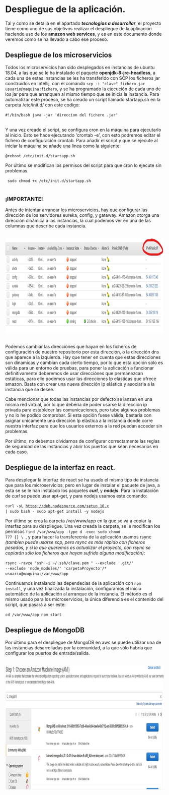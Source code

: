 # Despliegue de la aplicación.

Tal y como se detalla en el apartado ***tecnologías a desarrollar***, el proyecto tiene como uno de sus objetivos realizar el
despliegue de la aplicación haciendo uso de los **amazon web services**, y es en este documento donde veremos como se ha llevado
a cabo ese proceso.
<br>


## Despliegue de los microservicios

Todos los microservicios han sido desplegados en instancias de ubuntu 18.04, a las que se le ha instalado el paquete **openjdk-8-jre-headless**,
a cada una de estas instancias se les ha transferido con SCP los ficheros jar construidos en Intellij, con el comando
<code>scp -i "clave" fichero.jar usuario@maquina:fichero</code>, y se ha programado la ejecución de cada
uno de los jar para que arranquen al mismo tiempo que se inicia la instancia. Para automatizar este proceso, se ha creado un
script llamado startapp.sh en la carpeta /etc/init.d/ con este codigo: <br>

<code>#!/bin/bash
java -jar 'direccion del fichero .jar'
</code>

<br>
Y una vez creado el script, se configura cron en la máquina para ejecutarlo al inicio. Esto se hace ejecutando 'crontab -e',
con esto podremos editar el fichero de configuración crontab. Para añadir el script y que se ejecute al iniciar la máquina
se añade una línea como la siguiente:
<br>

<code>@reboot /etc/init.d/startapp.sh</code>

Por último se modifican los permisos del script para que cron lo ejecute sin problemas.

<code>  sudo chmod +x /etc/init.d/startapp.sh</code>
<br>
<br>

### ¡IMPORTANTE!
Antes de intentar arrancar los microservicios, hay que configurar las dirección de los servidores eureka, config, y gateway. Amazon
otorga una dirección dinámica a las instancias, la cual podemos ver en una de las columnas que describe cada instancia.

<br>
<img src="/img/awsips.jpg" height="301" width="1122" alt="AwsIps" />
<br>
<br>

Podemos cambiar las direcciónes que hayan en los ficheros de configuración de nuestro repositorio por esta dirección, o la dirección
dns que aparece a la izquierda. Hay que tener en cuenta que estas direcciones son dinamicas y cambian cada cierto tiempo, por lo que
esta opción sólo es válida para un entorno de pruebas, para poner la aplicación a funcionar definitivamente deberemos de usar
direcciónes que permanezcan estáticas, para ello podemos usar las direcciones Ip elásticas que ofrece amazon. Basta con crear una
nueva dirección Ip elástica y asociarla a la instancia que se desee.

Cabe mencionar que todas las instancias por defecto se lanzan en una misma red virtual, por lo que debería de poder usarse
la dirección ip privada para establecer las comunicaciones, pero tube algunos problemas y no lo he podido comprobar. Si esta opción
fuese válida, bastaría con asignar unicamente una dirección Ip elástica a la instancia donde corre nuestra interfaz para que los
usuarios externos a la red puedan acceder sin problemas.

Por último, no debemos olvidarnos de configurar correctamente las reglas de seguridad de las instancias y abrir los puertos que
sean necesarios en cada caso.



## Despliegue de la interfaz en react.

Para desplegar la interfaz de react se ha usado el mismo tipo de instancia que para los microservicios, pero en lugar de instalar el
paquete de java, a esta se se le han instalado los paquetes ***curl***, y ***nodejs***. Para la instalación de *curl* se puede usar
apt-get, y para nodejs usamos este comando:<br>

<code>curl -sL https://deb.nodesource.com/setup_10.x | sudo bash -
sudo apt-get install -y nodejs</code>

Por último se crea la carpeta /var/www/app en la que se va a copiar la interfaz para su despliegue. Una vez creada la carpeta, se le
modifican los permisos <code>find /var/www/app -type d -exec sudo chmod 777 {} \ </code>, y para hacer la transferecnia de la aplicación
usamos rsync *(tambíen puede usarse scp, pero rsync es más rápido con ficheros pesados, y si lo que queremos es actualizar el proyecto, con
rsync se copiarán sólo los ficheros que hayan sufrido alguna modificación)*:<br>

<code>rsync -ravze "ssh -i ~/.ssh/clave.pem " --exclude '.git/' --exclude 'node_modules/' 'carpetaProyecto'/* 
usuario@maquina:/var/www/app</code>

Continuamos instalando las dependecias de la aplicación con <code>npm install</code>, y una vez finalizada la instalación, configuramos
el inicio automático de la aplicación al arranque de la instancia. El método es el mismo usado para los microservicios, la única diferencia
es el contenido del script, que pasará a ser este:<br>

<code>cd /var/www/app
npm start</code>


## Despliegue de MongoDB

Por último para el despliegue de MongoDB en aws se puede utilizar una de las instancias desarrolladas por la comunidad, a la que sólo habría que
configurar los puertos de entrada/salida.

<br>
<img src="/img/awsmongodb.jpg" height="396 width="1305" alt="AwsMongodb" />
<br>
<br>
